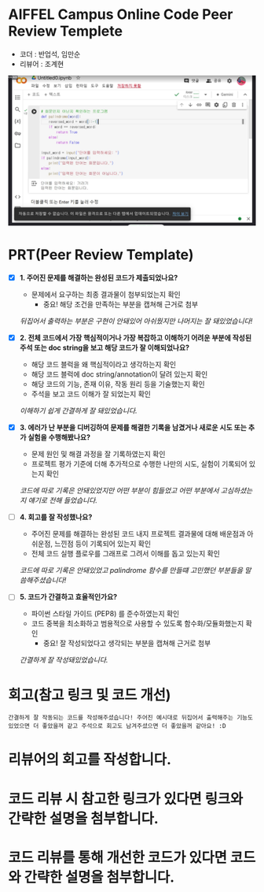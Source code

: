 # AIFFEL Campus Online Code Peer Review Templete
- 코더 : 반업석, 임만순 
- 리뷰어 : 조계현

![screen](0822peerreview.png)

# PRT(Peer Review Template)
- [X]  **1. 주어진 문제를 해결하는 완성된 코드가 제출되었나요?**
    - 문제에서 요구하는 최종 결과물이 첨부되었는지 확인
        - 중요! 해당 조건을 만족하는 부분을 캡쳐해 근거로 첨부

    *뒤집어서 출력하는 부분은 구현이 안돼있어 아쉬웠지만 나머지는 잘 돼있었습니다!*

    
- [X]  **2. 전체 코드에서 가장 핵심적이거나 가장 복잡하고 이해하기 어려운 부분에 작성된 
주석 또는 doc string을 보고 해당 코드가 잘 이해되었나요?**
    - 해당 코드 블럭을 왜 핵심적이라고 생각하는지 확인
    - 해당 코드 블럭에 doc string/annotation이 달려 있는지 확인
    - 해당 코드의 기능, 존재 이유, 작동 원리 등을 기술했는지 확인
    - 주석을 보고 코드 이해가 잘 되었는지 확인

    *이해하기 쉽게 간결하게 잘 돼있었습니다.*
        
- [X]  **3. 에러가 난 부분을 디버깅하여 문제를 해결한 기록을 남겼거나
새로운 시도 또는 추가 실험을 수행해봤나요?**
    - 문제 원인 및 해결 과정을 잘 기록하였는지 확인
    - 프로젝트 평가 기준에 더해 추가적으로 수행한 나만의 시도, 
    실험이 기록되어 있는지 확인

    *코드에 따로 기록은 안돼있었지만 어떤 부분이 힘들었고 어떤 부분에서 고심하셨는지 얘기로 전해 들었습니다.*
         
- [ ]  **4. 회고를 잘 작성했나요?**
    - 주어진 문제를 해결하는 완성된 코드 내지 프로젝트 결과물에 대해
    배운점과 아쉬운점, 느낀점 등이 기록되어 있는지 확인
    - 전체 코드 실행 플로우를 그래프로 그려서 이해를 돕고 있는지 확인

    *코드에 따로 기록은 안돼있었고 palindrome 함수를 만들떄 고민했던 부분들을 말씀해주셨습니다!*
        
- [ ]  **5. 코드가 간결하고 효율적인가요?**
    - 파이썬 스타일 가이드 (PEP8) 를 준수하였는지 확인
    - 코드 중복을 최소화하고 범용적으로 사용할 수 있도록 함수화/모듈화했는지 확인
        - 중요! 잘 작성되었다고 생각되는 부분을 캡쳐해 근거로 첨부

    *간결하게  잘 작성돼있었습니다.*

# 회고(참고 링크 및 코드 개선)

    간결하게 잘 작동되는 코드를 작성해주셨습니다! 주어진 예시대로 뒤집어서 출력해주는 기능도 있었으면 더 좋았을꺼 같고 주석으로 회고도 남겨주셨으면 더 좋았을꺼 같아요! :D

# 리뷰어의 회고를 작성합니다.
# 코드 리뷰 시 참고한 링크가 있다면 링크와 간략한 설명을 첨부합니다.
# 코드 리뷰를 통해 개선한 코드가 있다면 코드와 간략한 설명을 첨부합니다.

